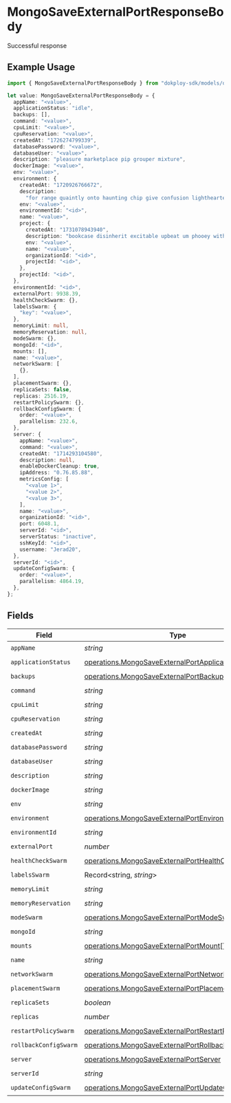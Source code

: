 # MongoSaveExternalPortResponseBody

Successful response

## Example Usage

```typescript
import { MongoSaveExternalPortResponseBody } from "dokploy-sdk/models/operations";

let value: MongoSaveExternalPortResponseBody = {
  appName: "<value>",
  applicationStatus: "idle",
  backups: [],
  command: "<value>",
  cpuLimit: "<value>",
  cpuReservation: "<value>",
  createdAt: "1726274799339",
  databasePassword: "<value>",
  databaseUser: "<value>",
  description: "pleasure marketplace pip grouper mixture",
  dockerImage: "<value>",
  env: "<value>",
  environment: {
    createdAt: "1720926766672",
    description:
      "for range quaintly onto haunting chip give confusion lighthearted nor",
    env: "<value>",
    environmentId: "<id>",
    name: "<value>",
    project: {
      createdAt: "1731078943940",
      description: "bookcase disinherit excitable upbeat um phooey within and",
      env: "<value>",
      name: "<value>",
      organizationId: "<id>",
      projectId: "<id>",
    },
    projectId: "<id>",
  },
  environmentId: "<id>",
  externalPort: 9938.39,
  healthCheckSwarm: {},
  labelsSwarm: {
    "key": "<value>",
  },
  memoryLimit: null,
  memoryReservation: null,
  modeSwarm: {},
  mongoId: "<id>",
  mounts: [],
  name: "<value>",
  networkSwarm: [
    {},
  ],
  placementSwarm: {},
  replicaSets: false,
  replicas: 2516.19,
  restartPolicySwarm: {},
  rollbackConfigSwarm: {
    order: "<value>",
    parallelism: 232.6,
  },
  server: {
    appName: "<value>",
    command: "<value>",
    createdAt: "1714293104580",
    description: null,
    enableDockerCleanup: true,
    ipAddress: "0.76.85.88",
    metricsConfig: [
      "<value 1>",
      "<value 2>",
      "<value 3>",
    ],
    name: "<value>",
    organizationId: "<id>",
    port: 6048.1,
    serverId: "<id>",
    serverStatus: "inactive",
    sshKeyId: "<id>",
    username: "Jerad20",
  },
  serverId: "<id>",
  updateConfigSwarm: {
    order: "<value>",
    parallelism: 4864.19,
  },
};
```

## Fields

| Field                                                                                                                      | Type                                                                                                                       | Required                                                                                                                   | Description                                                                                                                |
| -------------------------------------------------------------------------------------------------------------------------- | -------------------------------------------------------------------------------------------------------------------------- | -------------------------------------------------------------------------------------------------------------------------- | -------------------------------------------------------------------------------------------------------------------------- |
| `appName`                                                                                                                  | *string*                                                                                                                   | :heavy_check_mark:                                                                                                         | N/A                                                                                                                        |
| `applicationStatus`                                                                                                        | [operations.MongoSaveExternalPortApplicationStatus](../../models/operations/mongosaveexternalportapplicationstatus.md)     | :heavy_check_mark:                                                                                                         | N/A                                                                                                                        |
| `backups`                                                                                                                  | [operations.MongoSaveExternalPortBackup](../../models/operations/mongosaveexternalportbackup.md)[]                         | :heavy_check_mark:                                                                                                         | N/A                                                                                                                        |
| `command`                                                                                                                  | *string*                                                                                                                   | :heavy_check_mark:                                                                                                         | N/A                                                                                                                        |
| `cpuLimit`                                                                                                                 | *string*                                                                                                                   | :heavy_check_mark:                                                                                                         | N/A                                                                                                                        |
| `cpuReservation`                                                                                                           | *string*                                                                                                                   | :heavy_check_mark:                                                                                                         | N/A                                                                                                                        |
| `createdAt`                                                                                                                | *string*                                                                                                                   | :heavy_check_mark:                                                                                                         | N/A                                                                                                                        |
| `databasePassword`                                                                                                         | *string*                                                                                                                   | :heavy_check_mark:                                                                                                         | N/A                                                                                                                        |
| `databaseUser`                                                                                                             | *string*                                                                                                                   | :heavy_check_mark:                                                                                                         | N/A                                                                                                                        |
| `description`                                                                                                              | *string*                                                                                                                   | :heavy_check_mark:                                                                                                         | N/A                                                                                                                        |
| `dockerImage`                                                                                                              | *string*                                                                                                                   | :heavy_check_mark:                                                                                                         | N/A                                                                                                                        |
| `env`                                                                                                                      | *string*                                                                                                                   | :heavy_check_mark:                                                                                                         | N/A                                                                                                                        |
| `environment`                                                                                                              | [operations.MongoSaveExternalPortEnvironment](../../models/operations/mongosaveexternalportenvironment.md)                 | :heavy_check_mark:                                                                                                         | N/A                                                                                                                        |
| `environmentId`                                                                                                            | *string*                                                                                                                   | :heavy_check_mark:                                                                                                         | N/A                                                                                                                        |
| `externalPort`                                                                                                             | *number*                                                                                                                   | :heavy_check_mark:                                                                                                         | N/A                                                                                                                        |
| `healthCheckSwarm`                                                                                                         | [operations.MongoSaveExternalPortHealthCheckSwarm](../../models/operations/mongosaveexternalporthealthcheckswarm.md)       | :heavy_check_mark:                                                                                                         | N/A                                                                                                                        |
| `labelsSwarm`                                                                                                              | Record<string, *string*>                                                                                                   | :heavy_check_mark:                                                                                                         | N/A                                                                                                                        |
| `memoryLimit`                                                                                                              | *string*                                                                                                                   | :heavy_check_mark:                                                                                                         | N/A                                                                                                                        |
| `memoryReservation`                                                                                                        | *string*                                                                                                                   | :heavy_check_mark:                                                                                                         | N/A                                                                                                                        |
| `modeSwarm`                                                                                                                | [operations.MongoSaveExternalPortModeSwarm](../../models/operations/mongosaveexternalportmodeswarm.md)                     | :heavy_check_mark:                                                                                                         | N/A                                                                                                                        |
| `mongoId`                                                                                                                  | *string*                                                                                                                   | :heavy_check_mark:                                                                                                         | N/A                                                                                                                        |
| `mounts`                                                                                                                   | [operations.MongoSaveExternalPortMount](../../models/operations/mongosaveexternalportmount.md)[]                           | :heavy_check_mark:                                                                                                         | N/A                                                                                                                        |
| `name`                                                                                                                     | *string*                                                                                                                   | :heavy_check_mark:                                                                                                         | N/A                                                                                                                        |
| `networkSwarm`                                                                                                             | [operations.MongoSaveExternalPortNetworkSwarm](../../models/operations/mongosaveexternalportnetworkswarm.md)[]             | :heavy_check_mark:                                                                                                         | N/A                                                                                                                        |
| `placementSwarm`                                                                                                           | [operations.MongoSaveExternalPortPlacementSwarm](../../models/operations/mongosaveexternalportplacementswarm.md)           | :heavy_check_mark:                                                                                                         | N/A                                                                                                                        |
| `replicaSets`                                                                                                              | *boolean*                                                                                                                  | :heavy_check_mark:                                                                                                         | N/A                                                                                                                        |
| `replicas`                                                                                                                 | *number*                                                                                                                   | :heavy_check_mark:                                                                                                         | N/A                                                                                                                        |
| `restartPolicySwarm`                                                                                                       | [operations.MongoSaveExternalPortRestartPolicySwarm](../../models/operations/mongosaveexternalportrestartpolicyswarm.md)   | :heavy_check_mark:                                                                                                         | N/A                                                                                                                        |
| `rollbackConfigSwarm`                                                                                                      | [operations.MongoSaveExternalPortRollbackConfigSwarm](../../models/operations/mongosaveexternalportrollbackconfigswarm.md) | :heavy_check_mark:                                                                                                         | N/A                                                                                                                        |
| `server`                                                                                                                   | [operations.MongoSaveExternalPortServer](../../models/operations/mongosaveexternalportserver.md)                           | :heavy_check_mark:                                                                                                         | N/A                                                                                                                        |
| `serverId`                                                                                                                 | *string*                                                                                                                   | :heavy_check_mark:                                                                                                         | N/A                                                                                                                        |
| `updateConfigSwarm`                                                                                                        | [operations.MongoSaveExternalPortUpdateConfigSwarm](../../models/operations/mongosaveexternalportupdateconfigswarm.md)     | :heavy_check_mark:                                                                                                         | N/A                                                                                                                        |